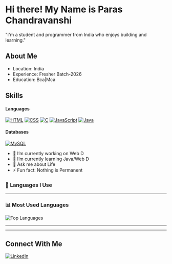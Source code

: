 # Hi there! My Name is Paras Chandravanshi

"I'm a student and programmer from India who enjoys building and learning."

## About Me
- Location: India
- Experience: Fresher Batch-2026
- Education: Bca|Mca

## Skills

#### Languages
[![HTML](https://img.shields.io/badge/HTML5-E34F26?style=for-the-badge&logo=html5&logoColor=white)](https://github.com/kiet1paras)
[![CSS](https://img.shields.io/badge/CSS3-1572B6?style=for-the-badge&logo=css3&logoColor=white)](https://github.com/kiet1paras)
[![C](https://img.shields.io/badge/C-00599C?style=for-the-badge&logo=c&logoColor=white)](https://github.com/kiet1paras)
[![JavaScript](https://img.shields.io/badge/JavaScript-F7DF1E?style=for-the-badge&logo=javascript&logoColor=black)](https://github.com/kiet1paras)
[![Java](https://img.shields.io/badge/Java-007396?style=for-the-badge&logo=java&logoColor=white)](https://github.com/kiet1paras)



#### Databases
[![MySQL](https://img.shields.io/badge/MySQL-3E6E93?style=for-the-badge&logo=mysql&logoColor=white)](https://github.com/AndrewSavetchuk)




- 🔭 I’m currently working on Web D
- 🌱 I’m currently learning Java/Web D
- 💬 Ask me about Life
- ⚡ Fun fact: Nothing is Permanent

### 🧠 Languages I Use



---

### 📊 Most Used Languages

![Top Languages](https://github-readme-stats.vercel.app/api/top-langs/?username=kiet1paras&layout=compact&theme=tokyonight&langs_count=8)

---






---







## Connect With Me
[![LinkedIn](https://img.shields.io/badge/LinkedIn-0077B5?style=for-the-badge&logo=linkedin&logoColor=white)](www.linkedin.com/in/paras-chandravanshi-58b86b358)
